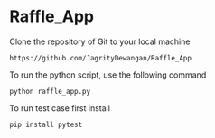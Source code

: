 # Raffle_App

Clone the repository of Git to your local machine

    https://github.com/JagrityDewangan/Raffle_App

To run the python script, use the following command

    python raffle_app.py

To run test case first install

    pip install pytest
